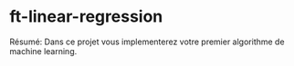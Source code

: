 # ft-linear-regression
Résumé: Dans ce projet vous implementerez votre premier algorithme de machine learning.
